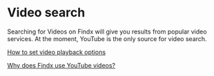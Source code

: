 # Video search

Searching for Videos on Findx will give you results from popular video services. At the moment, YouTube is the only source for video search.

[How to set video playback options](en/features/video-playback)

[Why does Findx use YouTube videos?](en/faq/why-youtube) 